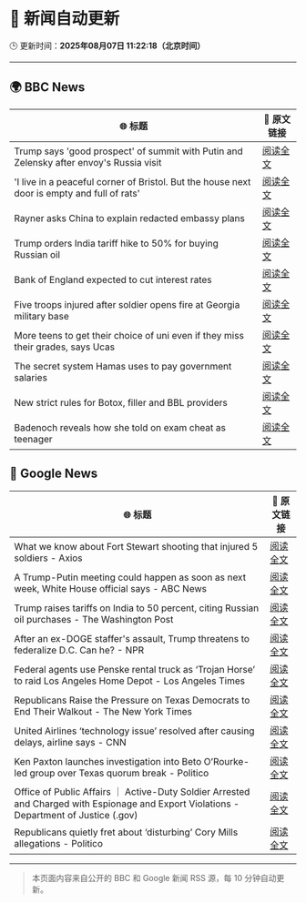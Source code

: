 # 🧠 新闻自动更新

🕒 更新时间：**2025年08月07日 11:22:18（北京时间）**

---

## 🌍 BBC News

| 🌐 标题 | 🔗 原文链接 |
|--------|-------------|
| Trump says 'good prospect' of summit with Putin and Zelensky after envoy's Russia visit | [阅读全文](https://www.bbc.com/news/articles/cr5rdl1y8ndo?at_medium=RSS&at_campaign=rss) |
| 'I live in a peaceful corner of Bristol. But the house next door is empty and full of rats' | [阅读全文](https://www.bbc.com/news/articles/c4g840ydlzvo?at_medium=RSS&at_campaign=rss) |
| Rayner asks China to explain redacted embassy plans | [阅读全文](https://www.bbc.com/news/articles/ce932995ny2o?at_medium=RSS&at_campaign=rss) |
| Trump orders India tariff hike to 50% for buying Russian oil | [阅读全文](https://www.bbc.com/news/articles/c1dxr1g4y7yo?at_medium=RSS&at_campaign=rss) |
| Bank of England expected to cut interest rates | [阅读全文](https://www.bbc.com/news/articles/c5yprwyxjlxo?at_medium=RSS&at_campaign=rss) |
| Five troops injured after soldier opens fire at Georgia military base | [阅读全文](https://www.bbc.com/news/articles/c7vlngvm6d7o?at_medium=RSS&at_campaign=rss) |
| More teens to get their choice of uni even if they miss their grades, says Ucas | [阅读全文](https://www.bbc.com/news/articles/cy85edr2xlpo?at_medium=RSS&at_campaign=rss) |
| The secret system Hamas uses to pay government salaries | [阅读全文](https://www.bbc.com/news/articles/c1kz42j92jmo?at_medium=RSS&at_campaign=rss) |
| New strict rules for Botox, filler and BBL providers | [阅读全文](https://www.bbc.com/news/articles/czd03ejd28lo?at_medium=RSS&at_campaign=rss) |
| Badenoch reveals how she told on exam cheat as teenager | [阅读全文](https://www.bbc.com/news/articles/c80d7l03137o?at_medium=RSS&at_campaign=rss) |

## 📰 Google News

| 🌐 标题 | 🔗 原文链接 |
|--------|-------------|
| What we know about Fort Stewart shooting that injured 5 soldiers - Axios | [阅读全文](https://news.google.com/rss/articles/CBMifEFVX3lxTFBCNVdNX0hOSTN6NHo0bU14dG5Wa0U3elhTaHFmWjhtLXFGUHNEWTNkU2dVRUZxWW9xWS1hUHJBZmNoTi1QcTRXSExMTUdRVWxxenphdURLQndpaWMzT0p6enA5WGR4dmt3bmhxWW9FZ1hjTDlKZG9jcTcyeHY?oc=5) |
| A Trump-Putin meeting could happen as soon as next week, White House official says - ABC News | [阅读全文](https://news.google.com/rss/articles/CBMipgFBVV95cUxOYkhQWXRrU1l1Tm0wc2FGLUdLZWZnRXF2YXlrc1k2VTJpV2sxeHNnUUNlRmo0Y3pqWjlWcklidUFfYmFYZkJWREJZV2dNRFpyamtCdFJ3OHM1cHMweEI0R0c2UmtkUXBXUDB3UGlPYzJQekloVEZ1S3oxajVvOUxhTVpaaG0tdEZEM0Y3bHI4UWhTazVwUDlRSURZVFJkZWs3ZGtGOVpR0gGrAUFVX3lxTE9KV2h4NU9xd0VGU05UTWRUX2syS2dPSkhBOHV4eHVlbWRseWlGMWlndVhDRDI5WHZGdWpLZHN2THhqanhvekJMdlhKQWZyZk0wMWdnSTRVY3lMV3RQSzZGRGFDY2JQQUVST1dDMWZSbkNMN2dmaVpDaVJZQnRRSk1Kc1NNSzZKNGpleTlURDVUUnliT1k2UVBUN1l1RUFMeHFVZVZNY3pkQ21KSQ?oc=5) |
| Trump raises tariffs on India to 50 percent, citing Russian oil purchases - The Washington Post | [阅读全文](https://news.google.com/rss/articles/CBMihwFBVV95cUxPOVlocE5Qb2NveldnTzZiVGxUSm9UUWRFWVc2cFdzWVRVOVhXd2t2SHZvU1NkM092OWFQU1ZZUElMZ1YwaXUwY2EzcnpIVHZrZkd0M193cG04ekE2bEN0Z3lsakxENlhaZ1JMM0tzNzhJRU81ZlUzTWI2YUtQQmtaRkhPRUJYLTQ?oc=5) |
| After an ex-DOGE staffer's assault, Trump threatens to federalize D.C. Can he? - NPR | [阅读全文](https://news.google.com/rss/articles/CBMiigFBVV95cUxQRVRfTnllWkpjWVdyZ3EtVnpjLW5YTVV5WTNFUU42d1QzeHdrVlFYa1dUVnpPajlFeFlhazZsYkI0QkYwb1FNcFZLWThBOUt5aHhpcjlsYk5NcHNDb0hRcHFTZ2xwY2RBbG0xcmJMZWZ2NVhveXdLRDFjZ3BhUzRvakt2Q1BWQjB0TVE?oc=5) |
| Federal agents use Penske rental truck as ‘Trojan Horse’ to raid Los Angeles Home Depot - Los Angeles Times | [阅读全文](https://news.google.com/rss/articles/CBMinwFBVV95cUxQWEJEUm1uNHhKeDdid0VfQWx5QlBJalFDSVlMOGgyNkZ2S01VcVF4dDUwbUVyRkhqTnpHNnhVVHhVa3NaSG1EQWx3dV85ZGNHQkx5b20tUzNIVHg1bWNLTnRSdjJ5a2hKOERtTU9wRkhXNlJOb3QyZHVSUi1qWVlsZXhLdUxydDUzRUVHYjBtMDFPSEI2Vzd1elAtM3QxR00?oc=5) |
| Republicans Raise the Pressure on Texas Democrats to End Their Walkout - The New York Times | [阅读全文](https://news.google.com/rss/articles/CBMie0FVX3lxTE52RG85aHR1YUtfVmhhZFZEY09LcER5Rl92eUw0ck42ZllsT0EwOXhFbHVpNl9iNUkycDdGYmU2RU5VZ2g4cGpKZGFKN0tYMjBBS05iRnFhN0lFaGZ0RGRXeVBxMmJnVzZ3andMdGkzcFVlNTNDcDdJbElGSQ?oc=5) |
| United Airlines ‘technology issue’ resolved after causing delays, airline says - CNN | [阅读全文](https://news.google.com/rss/articles/CBMifEFVX3lxTFBXUzZCTG5EblNmTjlhbW9XOTlQTEZmejcwSEt6RDFUUHBLTVZYQWZmUnNWSG93QlhDM0tWWHBjVXI2QWJyenFKd1V5MDhtMzlMcFhHTGFfZXhXd2MxMXRGNU9XdG91N3d6WUN2djJtTkRHcG9FX1ZnRkJ5M0HSAYIBQVVfeXFMT2ZRd0g5MERMMHZXdU9mNlpSNVcxNG94RWEyRzlENXByc3EwYWpnQ25PYkhXTDNkamM5VXhPdmtpR1F0NlJMRi1uT2tHNTRZWjNxeXVzbkVtRzB0NkhqMm1zSXdhVGRYakJOVUJTRmlWYjJIVFJSVkk0eUtJTm1vWUMyZw?oc=5) |
| Ken Paxton launches investigation into Beto O’Rourke-led group over Texas quorum break - Politico | [阅读全文](https://news.google.com/rss/articles/CBMikwFBVV95cUxQekE5NUVpWFN6TnhwQlhEV3pHcWJ4YUd0RWVwMGpnTHNRcFFGRTRhX19OaDdfNDBfd3czZkcwYkcwRUw5aEhlcUxHbFFZUDF1aEdVeVBWUjItTXVFTGwyMlV5WjRwNnI1WWNjaWF5TVliOExMT0VkRVBndjZORHBCcEQ3WjdGbHltSGFDT3JieVhBVTg?oc=5) |
| Office of Public Affairs ｜ Active-Duty Soldier Arrested and Charged with Espionage and Export Violations - Department of Justice (.gov) | [阅读全文](https://news.google.com/rss/articles/CBMipgFBVV95cUxPYXZRcnpPdEJLZVFsRGgtUmdzVkJwU3ZKMm5GUUpkNW15OGpWM21vZXdmSk5Nb1VnU0VVQVQwaVJoTEpWT2ZBTFNtUHVLbTNpY1JsT3BPX09weGR6ZXJ1SjF0WUNLQXp4TGRmSnlRTnhOelRrd01WcjdYb3J1enNWU3QyX2VubUVvRF9Jc28xWXcwY0xzRGZvc0w5LVIxNFpKZ0NzdGJ3?oc=5) |
| Republicans quietly fret about ‘disturbing’ Cory Mills allegations - Politico | [阅读全文](https://news.google.com/rss/articles/CBMijgFBVV95cUxOQTBBdUQxOW53SHVPT0RrZ0ZPYnFwWkxSVGJ6bTVIR1VEZ1ZHUE13bThYZFVndkY0THFtZkhqUXpmRTk0NnJ1RXdhUnVNSkt2b241bXgzSVpkcU5MZTNtZk83R3ozbmRhcXNBVkFGWEhleFpUMndzaDlmRWVSRkNtYjZ1bGl6SklKajlkb0Nn?oc=5) |

---
> 本页面内容来自公开的 BBC 和 Google 新闻 RSS 源，每 10 分钟自动更新。